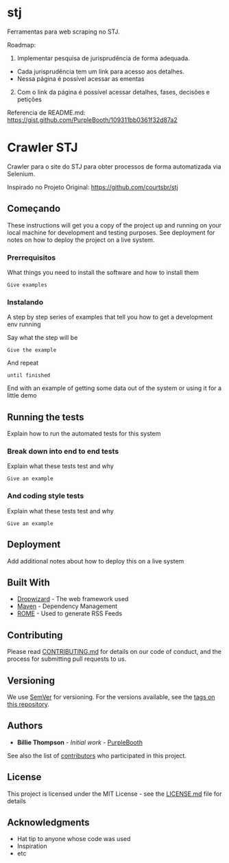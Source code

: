# stj

Ferramentas para web scraping no STJ.

Roadmap:

1. Implementar pesquisa de jurisprudência de forma adequada.
  - Cada jurisprudência tem um link para acesso aos detalhes.
  - Nessa página é possível acessar as ementas
2. Com o link da página é possível acessar detalhes, fases, decisões e petições




Referencia de README.md: https://gist.github.com/PurpleBooth/109311bb0361f32d87a2


# Crawler STJ

Crawler para o site do STJ para obter processos de forma automatizada via Selenium.

Inspirado no Projeto Original: https://github.com/courtsbr/stj

## Começando

These instructions will get you a copy of the project up and running on your local machine for development and testing purposes. See deployment for notes on how to deploy the project on a live system.

### Prerrequisitos

What things you need to install the software and how to install them

```
Give examples
```

### Instalando

A step by step series of examples that tell you how to get a development env running

Say what the step will be

```
Give the example
```

And repeat

```
until finished
```

End with an example of getting some data out of the system or using it for a little demo

## Running the tests

Explain how to run the automated tests for this system

### Break down into end to end tests

Explain what these tests test and why

```
Give an example
```

### And coding style tests

Explain what these tests test and why

```
Give an example
```

## Deployment

Add additional notes about how to deploy this on a live system

## Built With

* [Dropwizard](http://www.dropwizard.io/1.0.2/docs/) - The web framework used
* [Maven](https://maven.apache.org/) - Dependency Management
* [ROME](https://rometools.github.io/rome/) - Used to generate RSS Feeds

## Contributing

Please read [CONTRIBUTING.md](https://gist.github.com/PurpleBooth/b24679402957c63ec426) for details on our code of conduct, and the process for submitting pull requests to us.

## Versioning

We use [SemVer](http://semver.org/) for versioning. For the versions available, see the [tags on this repository](https://github.com/your/project/tags). 

## Authors

* **Billie Thompson** - *Initial work* - [PurpleBooth](https://github.com/PurpleBooth)

See also the list of [contributors](https://github.com/your/project/contributors) who participated in this project.

## License

This project is licensed under the MIT License - see the [LICENSE.md](LICENSE.md) file for details

## Acknowledgments

* Hat tip to anyone whose code was used
* Inspiration
* etc

